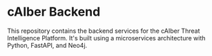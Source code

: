 # cAIber Backend

This repository contains the backend services for the cAIber Threat Intelligence Platform. It's built using a microservices architecture with Python, FastAPI, and Neo4j.
